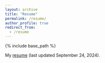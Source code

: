 ```yaml
---
layout: archive
title: "Resume"
permalink: /resume/
author_profile: true
redirect_from:
  - /resume
---
```


{% include base_path %}

My [resume](https://williamthistle.github.io/files/Thistlethwaite_William_Resume_09-24-24.pdf) (last updated September 24, 2024).
